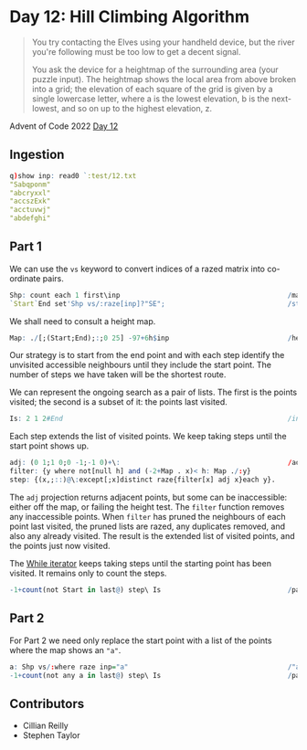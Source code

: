 # Day 12: Hill Climbing Algorithm 

> You try contacting the Elves using your handheld device, but the river you're following must be too low to get a decent signal.
> 
> You ask the device for a heightmap of the surrounding area (your puzzle input). The heightmap shows the local area from above broken into a grid; the elevation of each square of the grid is given by a single lowercase letter, where a is the lowest elevation, b is the next-lowest, and so on up to the highest elevation, z.

Advent of Code 2022 [Day 12](https://adventofcode.com/2022/day/12)


## Ingestion

```q
q)show inp: read0 `:test/12.txt
"Sabqponm"
"abcryxxl"
"accszExk"
"acctuvwj"
"abdefghi"
```

## Part 1

We can use the `vs` keyword to convert indices of a razed matrix into co-ordinate pairs. 

```q
Shp: count each 1 first\inp                                         /map shape
`Start`End set'Shp vs/:raze[inp]?"SE";                              /start & end coords
```

We shall need to consult a height map.

```q
Map: ./[;(Start;End);:;0 25] -97+6h$inp                             /height map
```

Our strategy is to start from the end point and with each step identify the unvisited accessible neighbours until they include the start point.
The number of steps we have taken will be the shortest route.

We can represent the ongoing search as a pair of lists. 
The first is the points visited; the second is a subset of it: the points last visited.

```q
Is: 2 1 2#End                                                       /initial state
```

Each step extends the list of visited points.
We keep taking steps until the start point shows up.

```q
adj: (0 1;1 0;0 -1;-1 0)+\:                                         /adjacent points
filter: {y where not[null h] and (-2+Map . x)< h: Map ./:y}
step: {(x,;::)@\:except[;x]distinct raze{filter[x] adj x}each y}.  
```

The `adj` projection returns adjacent points, but some can be inaccessible: either off the map, or failing the height test. 
The `filter` function removes any inaccessible points. 
When `filter` has pruned the neighbours of each point last visited, the pruned lists are razed, any duplicates removed, and also any already visited.
The result is the extended list of visited points, and the points just now visited. 

The [While iterator](https://code.kx.com/q/ref/accumulators/#while) 
keeps taking steps until the starting point has been visited. 
It remains only to count the steps.


```q
-1+count(not Start in last@) step\ Is                               /part 1
```


## Part 2

For Part 2 we need only replace the start point with a list of the points where the map shows an `"a"`.

```q
a: Shp vs/:where raze inp="a"                                       /"a" coords
-1+count(not any a in last@) step\ Is                               /part 2
```


## Contributors

* Cillian Reilly
* Stephen Taylor

